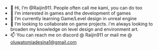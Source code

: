 - 👋 Hi, I’m @Raijin911. People often call me kami, you can do too
- 👀 I’m interested in games and the development of games
- 🌱 I’m currently learning Game/Level design in unreal engine
- 💞️ I’m looking to collaborate on game projects. i'm always looking to broaden my knowledge on level design and environment art.
- 📫 You can reach me on discord @ Raijin911 or mail me @ oluwatomiadesina1@gmail.com

<!---
Raijin911/Raijin911 is a ✨ special ✨ repository because its `README.md` (this file) appears on your GitHub profile.
You can click the Preview link to take a look at your changes.
--->

